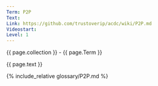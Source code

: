 ```yaml
---
Term: P2P
Text: 
Link: https://github.com/trustoverip/acdc/wiki/P2P.md
Videostart: 
Level: 1
---
```


{{ page.collection }} - {{ page.Term }}

   {{ page.text }}

{% include_relative glossary/P2P.md %}
